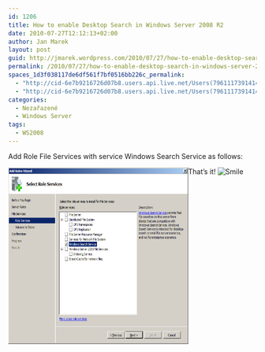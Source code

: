 ```yaml
---
id: 1206
title: How to enable Desktop Search in Windows Server 2008 R2
date: 2010-07-27T12:12:13+02:00
author: Jan Marek
layout: post
guid: http://jmarek.wordpress.com/2010/07/27/how-to-enable-desktop-search-in-windows-server-2008-r2
permalink: /2010/07/27/how-to-enable-desktop-search-in-windows-server-2008-r2/
spaces_1d3f038117de6df561f7bf0516bb226c_permalink:
  - "http://cid-6e7b9216726d07b8.users.api.live.net/Users(7961117391414167480)/Blogs('6E7B9216726D07B8!242')/Entries('6E7B9216726D07B8!373')?authkey=EpZNAU0huAk%24"
  - "http://cid-6e7b9216726d07b8.users.api.live.net/Users(7961117391414167480)/Blogs('6E7B9216726D07B8!242')/Entries('6E7B9216726D07B8!373')?authkey=EpZNAU0huAk%24"
categories:
  - Nezařazené
  - Windows Server
tags:
  - WS2008
---
```

<div id="msgcns!6E7B9216726D07B8!373" class="bvMsg">
  <p>
    Add Role File Services with service Windows Search Service as follows:
  </p>
  
  <p>
    <a href="http://janmarek.eu/wp-content/uploads/2010/10/image5b45d.png" rel="WLPP"><img style="display: inline; border: 0;" title="image" src="/wp-content/uploads/2010/10/image5b45d.png?w=300" alt="image" width="365" height="359" align="left" border="0" /></a>
  </p>
  
  <p>
    That’s it! <img style="border-style: none;" src="https://qocjma.blu.livefilestore.com/y1mE9-R3_xuWC88wHWhVC92BIWWq7mVGdcUrLTUbFmDhsBF9VNs7tTav9SUPgFg2VgD4OTO4ZlgLXIv0FlP-Ox7FGc3rH4EGhOJnXKvWpaHmOj107oCE7-CK_bVraLbJLSubRK2QtTuIYN8BqBuNJ1drw/wlEmoticon-smile[2] 5EFC0927.png?download&psid=1" alt="Smile" />
  </p>
</div>

